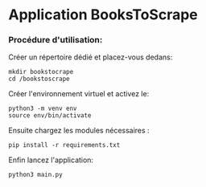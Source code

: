 # Application BooksToScrape

### Procédure d'utilisation:

Créer un répertoire dédié et placez-vous dedans:

```
mkdir bookstocrape
cd /bookstoscrape
```

Créer l'environnement virtuel et activez le:

```
python3 -m venv env
source env/bin/activate
```

Ensuite chargez les modules nécessaires :

```
pip install -r requirements.txt
```

Enfin lancez l'application:

```
python3 main.py
```